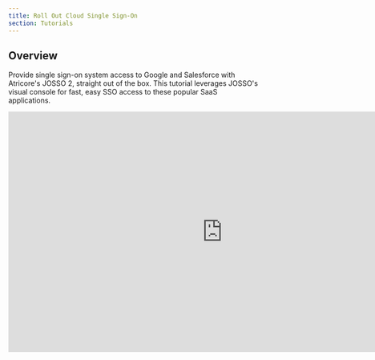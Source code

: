 ```yaml
---
title: Roll Out Cloud Single Sign-On
section: Tutorials
---
```


## Overview

Provide single sign-on system access to Google and Salesforce with Atricore's JOSSO 2, straight out of the box. This
tutorial leverages JOSSO's visual console for fast, easy SSO access to these popular SaaS applications.

<iframe width="854" height="480" src="https://www.youtube.com/embed/WqBk3OZdSc8" frameborder="0" allowfullscreen></iframe>
